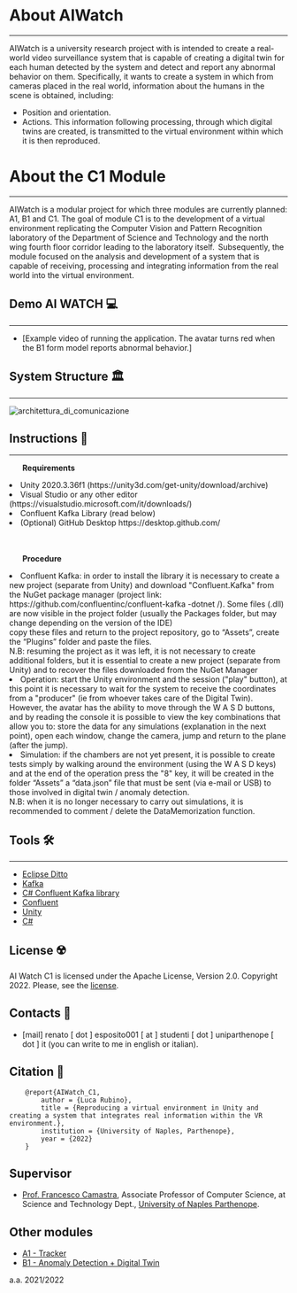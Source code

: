 # About AIWatch
***
AIWatch is a university research project with is intended to create a real-world video surveillance system that is capable of creating a digital twin for each human detected by the system and detect and report any abnormal behavior on them. Specifically, it wants to create a system in which from cameras placed in the real world, information about the humans in the scene is obtained, including:
- Position and orientation.
- Actions.
This information following processing, through which digital twins are created, is transmitted to the virtual environment within which it is then reproduced.

# About the C1 Module
***
AIWatch is a modular project for which three modules are currently planned: A1, B1 and C1.
The goal of module C1 is to the development of a virtual environment replicating the Computer Vision and Pattern Recognition laboratory of the Department of Science and Technology and the north wing fourth floor corridor leading to the laboratory itself.  Subsequently, the module focused on the analysis and development of a system that is capable of receiving, processing and integrating information from the real world into the virtual environment.  


## Demo AI WATCH 💻
***
- [Example video of running the application. The avatar turns red when the B1 form model reports abnormal behavior.] 


## System Structure 🏛
***
![architettura_di_comunicazione](https://user-images.githubusercontent.com/53092291/203617948-1c0f1736-ca8b-4d35-9bc2-3db1e3901fb4.png)

## Instructions 🚀
***
<ul><strong>Requirements</strong> </ul> 
  <li>Unity 2020.3.36f1 (https://unity3d.com/get-unity/download/archive)</li>
  <li>Visual Studio or any other editor (https://visualstudio.microsoft.com/it/downloads/)</li>
  <li>Confluent Kafka Library (read below)</li>
  <li>(Optional) GitHub Desktop https://desktop.github.com/</li>
<br><br>

<ul><strong>Procedure</strong> </ul>
  <li>Confluent Kafka: in order to install the library it is necessary to create a new project (separate from Unity) and download "Confluent.Kafka" from the NuGet package manager (project link: https://github.com/confluentinc/confluent-kafka -dotnet /). Some files (.dll) are now visible in the project folder (usually the Packages folder, but may change depending on the version of the IDE) <br>
  copy these files and return to the project repository, go to
  “Assets”, create the “Plugins” folder and paste the files.<br>
  N.B: resuming the project as it was left, it is not necessary to create additional folders, but it is essential to create a new project (separate from Unity) and to recover the files downloaded from the NuGet Manager</li>
  <li>Operation: start the Unity environment and the session ("play" button), at this point it is necessary to wait for the system to receive the coordinates from a "producer" (ie from whoever takes care of the Digital Twin).</li>
  However, the avatar has the ability to move through the W A S D buttons, and by reading the console it is possible to view the key combinations that allow you to:
  store the data for any simulations (explanation in the next point), open each window, change the camera, jump and return to the plane (after the jump).
  <li>Simulation: if the chambers are not yet present, it is possible to create tests simply by walking around the environment (using the W A S D keys) and at the end of the operation press the "8" key, it will be created in the folder “Assets” a “data.json” file that must be sent (via e-mail or USB) to those involved in digital twin / anomaly detection. </li>
N.B: when it is no longer necessary to carry out simulations, it is recommended to comment / delete the DataMemorization function.



## Tools 🛠
***
- [Eclipse Ditto](https://www.eclipse.org/ditto/)
- [Kafka](https://kafka.apache.org/)
- [C# Confluent Kafka library]([https://github.com/confluentinc/confluent-kafka-python](https://github.com/confluentinc/confluent-kafka-dotnet))
- [Confluent](https://www.confluent.io/)
- [Unity](https://unity.com/)
- [C#](https://learn.microsoft.com/it-it/dotnet/csharp/)


## License ☢️
AI Watch C1 is licensed under the Apache License, Version 2.0. Copyright 2022. Please, see the [license](https://github.com/Luruu/AI_Watch_B1/blob/main/LICENSE).

## Contacts 🪪
- [mail] renato [ dot ] esposito001 [ at ] studenti [ dot ] uniparthenope [ dot ] it (you can write to me in english or italian).


## Citation 📖
```
    @report{AIWatch_C1,
        author = {Luca Rubino},
        title = {Reproducing a virtual environment in Unity and creating a system that integrates real information within the VR environment.},
        institution = {University of Naples, Parthenope},
        year = {2022}
    }
```

## Supervisor
- [Prof. Francesco Camastra](https://www.researchgate.net/profile/Francesco-Camastra), Associate Professor of Computer Science, at Science and Technology Dept.,  [University of Naples Parthenope](https://www.uniparthenope.it/).


## Other modules
- [A1 - Tracker](https://github.com/dennewbie/AI_Watch_A1)
- [B1 - Anomaly Detection + Digital Twin](https://github.com/Luruu/AI_Watch_B1)

a.a. 2021/2022
